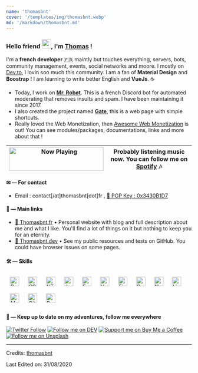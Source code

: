 ```yaml
---
name: 'thomasbnt'
cover: '/templates/img/thomasbnt.webp'
md: '/markdown/thomasbnt.md'
---
```



### Hello friend <img src="https://github.com/thomasbnt/thomasbnt/blob/me/hi.gif" width="25px">, I'm [Thomas](https://thomasbnt.fr) ! 

I'm a **french developer** :fr: maintly but touches everything, servers, bots, community management, events, social networks and moore. I mostly on [Dev.to](https://dev.to/thomasbnt), I lovin soo much this community. I am a fan of **Material Design** and **Boostrap** ! I am learning to write better English and **VueJs**. ☕

- Today, I work on **[Mr. Robøt](https://mrrobot.app/)**. This is a french Discord bot for automated moderating that removes insults and spam. I have been maintaining it since 2017.
- I also created the project named **[Gate](https://gate.thomasbnt.fr/)**, this is a web page with simple shortcuts. 
- Really loved the Web Monetization, then [Awesome Web Monetization](https://github.com/thomasbnt/awesome-web-monetization) is out! You can see modules/packages, documentations, links and more about that !

|<a href="https://np.thomasbnt.dev/now-playing?open"><img src="https://np.thomasbnt.dev/now-playing" width="256" height="64" alt="Now Playing"></a>|Probably listening music now. You can follow me on <a href="https://open.spotify.com/user/w522c32cigrl3ga1ia2ggru7s" target="_blank">Spotify</a> 🎶|
|---|---|
 

#### ✉ — For contact

- Email : contact[/at]thomasbnt[dot]fr , [🔑 PGP Key : 0x3430B1D7](https://thomasbnt.keybase.pub/keys/publickey_contact%40thomasbnt_fr.asc?dl=1)


#### 🎈 — Main links

- [🙌 Thomasbnt.fr](https://thomasbnt.fr) • Personal website with blog and full description about me and what I like. You'll find a lot of things on it but nothing to keep you for an eternity.
- [🔧 Thomasbnt.dev](https://thomasbnt.dev) • See my public resources and tests on GitHub. You could have browser issues on some pages.

#### 🛠 — Skills
 
<div align="">  
<img style="margin: 10px" src="https://devicons.github.io/devicon/devicon.git/icons/bootstrap/bootstrap-plain.svg" alt="Bootstrap" height="25" />  
<img style="margin: 10px" src="https://devicons.github.io/devicon/devicon.git/icons/css3/css3-original-wordmark.svg" alt="CSS3" height="25" />  
<img style="margin: 10px" src="https://devicons.github.io/devicon/devicon.git/icons/html5/html5-original-wordmark.svg" alt="HTML5" height="25" />  
<img style="margin: 10px" src="https://devicons.github.io/devicon/devicon.git/icons/javascript/javascript-original.svg" alt="JavaScript" height="25" />  
<img style="margin: 10px" src="https://devicons.github.io/devicon/devicon.git/icons/express/express-original-wordmark.svg" alt="Express.js" height="25" />  
<img style="margin: 10px" src="https://devicons.github.io/devicon/devicon.git/icons/vuejs/vuejs-original-wordmark.svg" alt="Vue.js" height="25" />  
<img style="margin: 10px" src="https://www.vectorlogo.zone/logos/figma/figma-icon.svg" alt="Figma" height="25" />  
<img style="margin: 10px" src="https://devicons.github.io/devicon/devicon.git/icons/sass/sass-original.svg" alt="Sass" height="25" />  
<img style="margin: 10px" src="https://devicons.github.io/devicon/devicon.git/icons/nodejs/nodejs-original-wordmark.svg" alt="Node.js" height="25" />  
<img style="margin: 10px" src="https://devicons.github.io/devicon/devicon.git/icons/linux/linux-original.svg" alt="Linux" height="25" />  
<img style="margin: 10px" src="https://devicons.github.io/devicon/devicon.git/icons/mysql/mysql-original-wordmark.svg" alt="MySQL" height="25" />  
<img style="margin: 10px" src="https://www.vectorlogo.zone/logos/git-scm/git-scm-icon.svg" alt="Git" height="25" />  
<img style="margin: 10px" src="https://devicons.github.io/devicon/devicon.git/icons/ruby/ruby-original-wordmark.svg" alt="Ruby" height="25" />  
</div>  

#### 🍃 — Keep up to date on my adventures, follow me everywhere

[![Twitter Follow](https://img.shields.io/twitter/follow/Thomasbnt_?color=%231DA1F2&label=Follow%20me&logo=Twitter&style=for-the-badge)](https://twitter.com/Thomasbnt_) [![Follow me on DEV](https://img.shields.io/badge/dev.to-%2308090A.svg?&style=for-the-badge&logo=dev.to&logoColor=white&alt=devto)](https://dev.to/thomasbnt) [![Support me on Buy Me a Coffee](https://img.shields.io/badge/Support%20me-☕-orange.svg?style=for-the-badge)](https://www.buymeacoffee.com/thomasbnt?via=thomasbnt) [![Follow me on Unsplash](https://img.shields.io/badge/See%20my%20photos%20on-Unsplash%20%F0%9F%93%B8-black?style=for-the-badge)](https://unsplash.com/@thomasbnt)

----
Credits: [thomasbnt](https://github.com/thomasbnt)

Last Edited on: 31/08/2020
